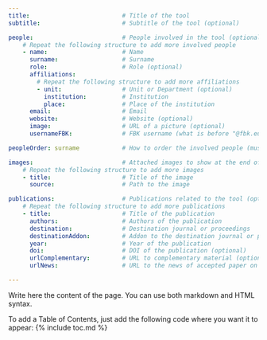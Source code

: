 ```yaml
---
title:                          # Title of the tool
subtitle:                       # Subtitle of the tool (optional)

people:                         # People involved in the tool (optional)
    # Repeat the following structure to add more involved people
    - name:                     # Name
      surname:                  # Surname
      role:                     # Role (optional)
      affiliations:
        # Repeat the following structure to add more affiliations
        - unit:                 # Unit or Department (optional)
          institution:          # Institution
          place:                # Place of the institution
      email:                    # Email
      website:                  # Website (optional)
      image:                    # URL of a picture (optional)
      usernameFBK:              # FBK username (what is before "@fbk.eu", for retrieving the picture, optional)

peopleOrder: surname            # How to order the involved people (must be one of the fields belonging to the "people" structure)

images:                         # Attached images to show at the end of the page (optional)
    # Repeat the following structure to add more images
    - title:                    # Title of the image
      source:                   # Path to the image

publications:                   # Publications related to the tool (optional)
    # Repeat the following structure to add more publications
    - title:                    # Title of the publication
      authors:                  # Authors of the publication
      destination:              # Destination journal or proceedings
      destinationAddon:         # Addon to the destination journal or proceedings (e.g., volume, pages) (optional)
      year:                     # Year of the publication
      doi:                      # DOI of the publication (optional)
      urlComplementary:         # URL to complementary material (optional)
      urlNews:                  # URL to the news of accepted paper on this website (optional)

---
```


Write here the content of the page. You can use both markdown and HTML syntax.

To add a Table of Contents, just add the following code where you want it to appear:
{% include toc.md %}